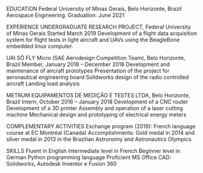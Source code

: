 EDUCATION
Federal University of Minas Gerais, Belo Horizonte, Brazil
Aerospace Engineering. Graduation: June 2021

EXPERIENCE
UNDERGRADUATE RESEARCH PROJECT, Federal University of Minas Gerais
Started March 2019
Development of a flight data acquisition system for flight tests in light aircraft and UAVs using the BeagleBone embedded linux computer.

UAI SÔ FLY Micro (SAE Aerodesign Competition Team), Belo Horizonte, Brazil
Member, January 2018 – December 2018 
Development and maintenance of aircraft prototypes
Presentation of the project for aeronautical engineering board
Solidworks design of the radio controlled aircraft
Landing load analysis

METRUM EQUIPAMENTOS DE MEDIÇÃO E TESTES LTDA, Belo Horizonte, Brazil
Intern, October 2016 – January 2018 
Development of a CNC router
Development of a 3D printer
Assembly and operation of a laser cutting machine
Mechanical design and prototyping of electrical energy meters

COMPLEMENTARY ACTIVITIES
Exchange program (2019): French language course at EC Montréal (Canada)
Accomplishments: Gold medal in 2014 and silver medal in 2013 in the Brazilian Astronomy and Astronautics Olympics.

SKILLS
Fluent in English
Intermediate level in French
Beginner level in German
Python programming language
Proficient MS Office
CAD: Solidworks, Autodesk Inventor e Fusion 360

